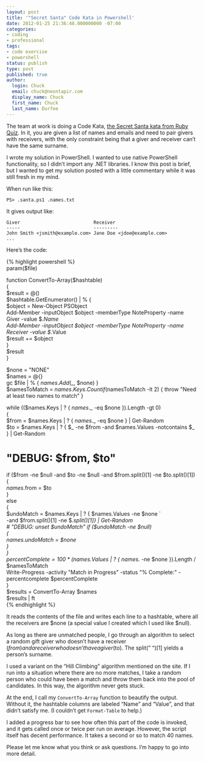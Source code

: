 ```yaml
---
layout: post
title: '"Secret Santa" Code Kata in Powershell'
date: 2012-01-25 21:36:48.000000000 -07:00
categories:
- coding
- professional
tags:
- code exercise
- powershell
status: publish
type: post
published: true
author:
  login: Chuck
  email: chuck@neontapir.com
  display_name: Chuck
  first_name: Chuck
  last_name: Durfee
---
```

The team at work is doing a Code Kata, [the Secret Santa kata from Ruby Quiz](http://rubyquiz.com/quiz2.html). In it, you are given a list of names and emails and need to pair givers with receivers, with the only constraint being that a giver and receiver can’t have the same surname.

I wrote my solution in PowerShell. I wanted to use native PowerShell functionality, so I didn’t import any .NET libraries. I know this post is brief, but I wanted to get my solution posted with a little commentary while it was still fresh in my mind.

When run like this:

    PS> .santa.ps1 .names.txt

It gives output like:

    Giver                           Receiver
    -----                           ---------
    John Smith <jsmith@example.com> Jane Doe <jdoe@example.com>
    ...

Here’s the code:

{% highlight powershell %}  
param($file)

function ConvertTo-Array($hashtable)  
{  
  $result = @()  
  $hashtable.GetEnumerator() | % {  
    $object = New-Object PSObject  
    Add-Member -inputObject $object -memberType NoteProperty -name Giver -value $_.Name  
    Add-Member -inputObject $object -memberType NoteProperty -name Receiver -value $_.Value  
    $result += $object  
  }  
  $result  
}

$none = "NONE"  
$names = @{}  
gc $file | % { $names.Add($_, $none) }  
$namesToMatch = $names.Keys.Count  
if ($namesToMatch -lt 2) { throw "Need at least two names to match" }

while (($names.Keys | ? { $names.$_ -eq $none }).Length -gt 0)  
{  
  $from = $names.Keys | ? { $names.$_ -eq $none } | Get-Random  
  $to = $names.Keys | ? { $_ -ne $from -and $names.Values -notcontains $_ } | Get-Random  
  # "DEBUG: $from, $to"  
  if ($from -ne $null -and $to -ne $null -and $from.split()[1] -ne $to.split()[1])  
  {  
    $names.$from = $to  
  }  
  else  
  {  
    $undoMatch = $names.Keys | ? { $names.Values -ne $none `  
    -and $from.split()[1] -ne $_.split()[1]} | Get-Random  
    # "DEBUG: unset $undoMatch"  
    if ($undoMatch -ne $null)  
    {  
      $names.$undoMatch = $none  
    }  
  }  
  $percentComplete = 100 * ($names.Values | ? { $names.$_ -ne $none }).Length / $namesToMatch  
  Write-Progress -activity "Match in Progress" -status "% Complete:" -percentcomplete $percentComplete  
}  
$results = ConvertTo-Array $names  
$results | ft  
{% endhighlight %}

It reads the contents of the file and writes each line to a hashtable, where all the receivers are $none (a special value I created which I used like $null).

As long as there are unmatched people, I go through an algorithm to select a random gift giver who doesn’t have a receiver ($from) and a receiver who doesn’t have a giver ($to). The split(” “)[1] yields a person’s surname.

I used a variant on the “Hill Climbing” algorithm mentioned on the site. If I run into a situation where there are no more matches, I take a random person who could have been a match and throw them back into the pool of candidates. In this way, the algorithm never gets stuck.

At the end, I call my `ConvertTo-Array` function to beautify the output. Without it, the hashtable columns are labeled “Name” and “Value”, and that didn’t satisfy me. (I couldn’t get `Format-Table` to help.)

I added a progress bar to see how often this part of the code is invoked, and it gets called once or twice per run on average. However, the script itself has decent performance. It takes a second or so to match 40 names.

Please let me know what you think or ask questions. I’m happy to go into more detail.
